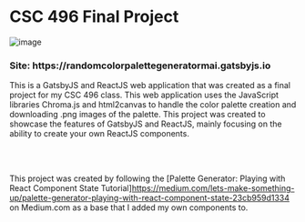 <h1>CSC 496 Final Project</h1>

![image](https://user-images.githubusercontent.com/98629991/236012717-8a0e8453-abc1-4141-80c7-8b414f479282.png)



<h3>Site: https://randomcolorpalettegeneratormai.gatsbyjs.io</h3>

This is a GatsbyJS and ReactJS web application that was created as a final project for my CSC 496 class. This web application uses the JavaScript libraries Chroma.js and html2canvas to handle the color palette creation and downloading .png images of the palette. This project was created to showcase the features of GatsbyJS and ReactJS, mainly focusing on the ability to create your own ReactJS components.

<br></br>

This project was created by following the [Palette Generator: Playing with React Component State Tutorial]https://medium.com/lets-make-something-up/palette-generator-playing-with-react-component-state-23cb959d1334 on Medium.com as a base that I added my own components to.
